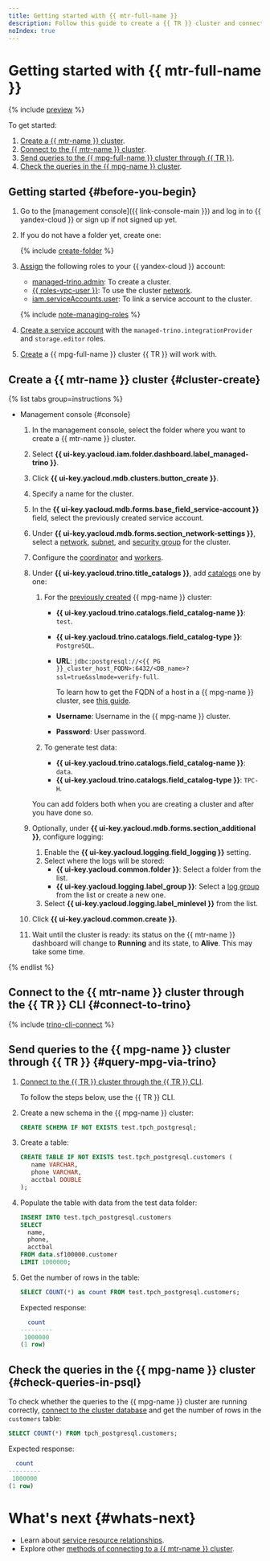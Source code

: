 ```yaml
---
title: Getting started with {{ mtr-full-name }}
description: Follow this guide to create a {{ TR }} cluster and connect to it.
noIndex: true
---
```


# Getting started with {{ mtr-full-name }}

{% include [preview](../_includes/managed-trino/note-preview.md) %}

To get started:
1. [Create a {{ mtr-name }} cluster](#cluster-create).
1. [Connect to the {{ mtr-name }} cluster](#connect).
1. [Send queries to the {{ mpg-full-name }} cluster through {{ TR }}](#query-mpg-via-trino).
1. [Check the queries in the {{ mpg-name }} cluster](#check-queries-in-psql).


## Getting started {#before-you-begin}

1. Go to the [management console]({{ link-console-main }}) and log in to {{ yandex-cloud }} or sign up if not signed up yet.

1. If you do not have a folder yet, create one:

   {% include [create-folder](../_includes/create-folder.md) %}

1. [Assign](../iam/operations/roles/grant.md) the following roles to your {{ yandex-cloud }} account:

    * [managed-trino.admin](security.md#managed-trino-admin): To create a cluster.
    * [{{ roles-vpc-user }}](../vpc/security/index.md#vpc-user): To use the cluster [network](../vpc/concepts/network.md#network).
    * [iam.serviceAccounts.user](../iam/security/index.md#iam-serviceAccounts-user): To link a service account to the cluster.

    {% include [note-managing-roles](../_includes/mdb/note-managing-roles.md) %}

1. [Create a service account](../iam/operations/sa/create.md#create-sa) with the `managed-trino.integrationProvider` and `storage.editor` roles.    

1. [Create](../managed-postgresql/operations/cluster-create.md#create-cluster) a {{ mpg-full-name }} cluster {{ TR }} will work with.

## Create a {{ mtr-name }} cluster {#cluster-create}

{% list tabs group=instructions %}

- Management console {#console}

    1. In the management console, select the folder where you want to create a {{ mtr-name }} cluster.
    1. Select **{{ ui-key.yacloud.iam.folder.dashboard.label_managed-trino }}**.
    1. Click **{{ ui-key.yacloud.mdb.clusters.button_create }}**.
    1. Specify a name for the cluster.
    1. In the **{{ ui-key.yacloud.mdb.forms.base_field_service-account }}** field, select the previously created service account.
    1. Under **{{ ui-key.yacloud.mdb.forms.section_network-settings }}**, select a [network](../vpc/operations/network-create.md), [subnet](../vpc/operations/subnet-create.md), and [security group](../vpc/concepts/security-groups.md) for the cluster.
    1. Configure the [coordinator](concepts/index.md#coordinator) and [workers](concepts/index.md#workers).
    1. Under **{{ ui-key.yacloud.trino.title_catalogs }}**, add [catalogs](concepts/index.md#catalog) one by one:

        1. For the [previously created](#before-you-begin) {{ mpg-name }} cluster:

           * **{{ ui-key.yacloud.trino.catalogs.field_catalog-name }}**: `test`.
           * **{{ ui-key.yacloud.trino.catalogs.field_catalog-type }}**: `PostgreSQL`.
           * **URL**: `jdbc:postgresql://<{{ PG }}_cluster_host_FQDN>:6432/<DB_name>?ssl=true&sslmode=verify-full`.

               To learn how to get the FQDN of a host in a {{ mpg-name }} cluster, see [this guide](../managed-postgresql/operations/connect.md#fqdn).

           * **Username**: Username in the {{ mpg-name }} cluster.
           * **Password**: User password.

        1. To generate test data:

            * **{{ ui-key.yacloud.trino.catalogs.field_catalog-name }}**: `data`.
            * **{{ ui-key.yacloud.trino.catalogs.field_catalog-type }}**: `TPC-H`.
   
        You can add folders both when you are creating a cluster and after you have done so.

    1. Optionally, under **{{ ui-key.yacloud.mdb.forms.section_additional }}**, configure logging:

        1. Enable the **{{ ui-key.yacloud.logging.field_logging }}** setting.
        1. Select where the logs will be stored:
            * **{{ ui-key.yacloud.common.folder }}**: Select a folder from the list.
            * **{{ ui-key.yacloud.logging.label_group }}**: Select a [log group](../logging/concepts/log-group.md) from the list or create a new one.
        1. Select **{{ ui-key.yacloud.logging.label_minlevel }}** from the list.

    1. Click **{{ ui-key.yacloud.common.create }}**.
    1. Wait until the cluster is ready: its status on the {{ mtr-name }} dashboard will change to **Running** and its state, to **Alive**. This may take some time.

{% endlist %}

## Connect to the {{ mtr-name }} cluster through the {{ TR }} CLI {#connect-to-trino}

{% include [trino-cli-connect](../_includes/managed-trino/trino-cli-connect.md) %}

## Send queries to the {{ mpg-name }} cluster through {{ TR }} {#query-mpg-via-trino}

1. [Connect to the {{ TR }} cluster through the {{ TR }} CLI](#connect-to-trino).

   To follow the steps below, use the {{ TR }} CLI.

1. Create a new schema in the {{ mpg-name }} cluster:

   ```sql
   CREATE SCHEMA IF NOT EXISTS test.tpch_postgresql;
   ```

1. Create a table:

   ```sql
   CREATE TABLE IF NOT EXISTS test.tpch_postgresql.customers (
      name VARCHAR,
      phone VARCHAR,
      acctbal DOUBLE
   );
   ```

1. Populate the table with data from the test data folder:

   ```sql
   INSERT INTO test.tpch_postgresql.customers
   SELECT
     name,
     phone,
     acctbal
   FROM data.sf100000.customer
   LIMIT 1000000;
   ```

1. Get the number of rows in the table:

   ```sql
   SELECT COUNT(*) as count FROM test.tpch_postgresql.customers;
   ```

   Expected response:

   ```sql
     count  
   ---------
    1000000 
   (1 row)
   ```

## Check the queries in the {{ mpg-name }} cluster {#check-queries-in-psql}

To check whether the queries to the {{ mpg-name }} cluster are running correctly, [connect to the cluster database](../managed-postgresql/operations/connect.md) and get the number of rows in the `customers` table:

```sql
SELECT COUNT(*) FROM tpch_postgresql.customers;
```

Expected response:

```sql
  count  
---------
 1000000
(1 row)

```


# What's next {#whats-next}

* Learn about [service resource relationships](concepts/index.md).
* Explore other [methods of connecting to a {{ mtr-name }} cluster](operations/connect.md).
